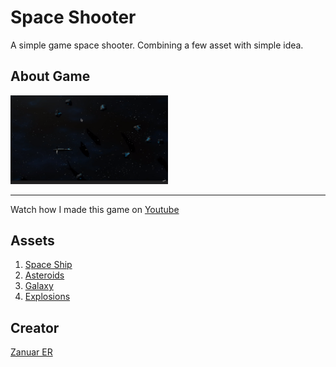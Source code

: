 # Space Shooter

A simple game space shooter. Combining a few asset with simple idea.

## About Game

<img src="img.png" width="50%" height="auto">

<br>
<hr>

Watch how I made this game on <a href="https://youtu.be/GqWTYGAzWeY">Youtube</a>

## Assets

1. <a href="https://assetstore.unity.com/packages/3d/vehicles/space/star-sparrow-modular-spaceship-73167">Space Ship</a>
2. <a href="https://assetstore.unity.com/packages/3d/environments/asteroids-pack-84988">Asteroids</a>
3. <a href="https://assetstore.unity.com/packages/2d/textures-materials/milky-way-skybox-94001">Galaxy</a>
4. <a href="https://assetstore.unity.com/packages/vfx/particles/fire-explosions/procedural-fire-141496">Explosions</a>

## Creator

<a href="https://github.com/zanuarts">Zanuar ER</a>
